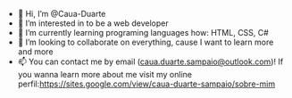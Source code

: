 - 👋 Hi, I’m @Caua-Duarte
- 👀 I’m interested in  to be a web developer 
- 🌱 I’m currently learning  programing languages how: HTML, CSS, C#
- 💞️ I’m looking to collaborate on everything, cause I want to learn more and more
- 📫 You can contact me by email  (caua.duarte.sampaio@outlook.com)! If you wanna learn more about me visit my online perfil:https://sites.google.com/view/caua-duarte-sampaio/sobre-mim

<!---
Caua-Duarte/Caua-Duarte is a ✨ special ✨ repository because its `README.md` (this file) appears on your GitHub profile.
You can click the Preview link to take a look at your changes.
--->
